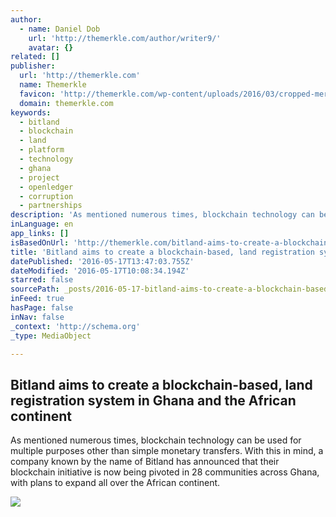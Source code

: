```yaml
---
author:
  - name: Daniel Dob
    url: 'http://themerkle.com/author/writer9/'
    avatar: {}
related: []
publisher:
  url: 'http://themerkle.com'
  name: Themerkle
  favicon: 'http://themerkle.com/wp-content/uploads/2016/03/cropped-merkle-white-1-192x192.png'
  domain: themerkle.com
keywords:
  - bitland
  - blockchain
  - land
  - platform
  - technology
  - ghana
  - project
  - openledger
  - corruption
  - partnerships
description: 'As mentioned numerous times, blockchain technology can be used for multiple purposes other than simple monetary transfers. With this in mind, a company known by the name of Bitland has announced that their blockchain initiative is now being pivoted in 28 communities across Ghana, with plans to expand all over the African continent.'
inLanguage: en
app_links: []
isBasedOnUrl: 'http://themerkle.com/bitland-aims-to-create-a-blockchain-based-land-registration-system-in-ghana-and-the-african-continent/'
title: 'Bitland aims to create a blockchain-based, land registration system in Ghana and the African continent'
datePublished: '2016-05-17T13:47:03.755Z'
dateModified: '2016-05-17T10:08:34.194Z'
starred: false
sourcePath: _posts/2016-05-17-bitland-aims-to-create-a-blockchain-based-land-registration.md
inFeed: true
hasPage: false
inNav: false
_context: 'http://schema.org'
_type: MediaObject

---
```

<article style=""><h1>Bitland aims to create a blockchain-based, land registration system in Ghana and the African continent</h1><p>As mentioned numerous times, blockchain technology can be used for multiple purposes other than simple monetary transfers. With this in mind, a company known by the name of Bitland has announced that their blockchain initiative is now being pivoted in 28 communities across Ghana, with plans to expand all over the African continent.</p><img src="http://themerkle.com/wp-content/uploads/2016/05/shutterstock_339271319.jpg" /></article>